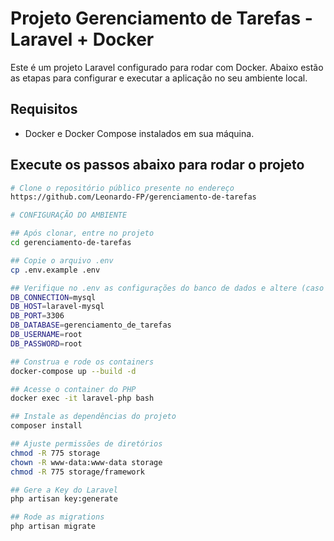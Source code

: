 # **Projeto Gerenciamento de Tarefas - Laravel + Docker**

Este é um projeto Laravel configurado para rodar com Docker. Abaixo estão as etapas para configurar e executar a aplicação no seu ambiente local.

## **Requisitos**

- Docker e Docker Compose instalados em sua máquina.

## **Execute os passos abaixo para rodar o projeto**

```bash
# Clone o repositório público presente no endereço
https://github.com/Leonardo-FP/gerenciamento-de-tarefas

# CONFIGURAÇÃO DO AMBIENTE

## Após clonar, entre no projeto
cd gerenciamento-de-tarefas

## Copie o arquivo .env
cp .env.example .env

## Verifique no .env as configurações do banco de dados e altere (caso necessário) conforme a configuração do seu Docker 
DB_CONNECTION=mysql
DB_HOST=laravel-mysql
DB_PORT=3306
DB_DATABASE=gerenciamento_de_tarefas
DB_USERNAME=root
DB_PASSWORD=root

## Construa e rode os containers
docker-compose up --build -d

## Acesse o container do PHP
docker exec -it laravel-php bash

## Instale as dependências do projeto
composer install

## Ajuste permissões de diretórios
chmod -R 775 storage
chown -R www-data:www-data storage
chmod -R 775 storage/framework

## Gere a Key do Laravel
php artisan key:generate

## Rode as migrations
php artisan migrate
